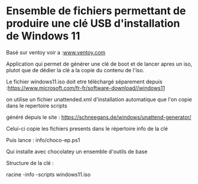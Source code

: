 # Ensemble de fichiers permettant de produire une clé USB d'installation de Windows 11

Basé sur ventoy voir a :www.ventoy.com

Application qui permet de générer une clé de boot et de lancer apres un iso, plutot que de dédier la clé a la copie du contenu de l'iso.

  Le fichier windows11.iso doit etre téléchargé séparement depuis :https://www.microsoft.com/fr-fr/software-download//windows11

on utilise un fichier unattended.xml d'installation automatique que l'on copie dans le repertoire scripts

généré depuis le site : https://schneegans.de/windows/unattend-generator/

Celui-ci copie les fichiers presents dans le répertoire info de la clé 

Puis lance : info/choco-ep.ps1

Qui installe avec chocolatey un ensemble d'outils de base

Structure de la clé :

racine
  -info
  -scripts
  windows11.iso

